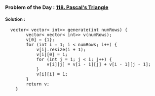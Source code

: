 ### Problem of the Day : [118. Pascal's Triangle](https://leetcode.com/problems/pascals-triangle/)

#### Solution :
<pre>
  vector< vector< int>> generate(int numRows) {
        vector< vector< int>> v(numRows);
        v[0] = {1};
        for (int i = 1; i < numRows; i++) {
            v[i].resize(i + 1);
            v[i][0] = 1;
            for (int j = 1; j < i; j++) {
                v[i][j] = v[i - 1][j] + v[i - 1][j - 1];
            }
            v[i][i] = 1;
        }
        return v;
    }
</pre>
